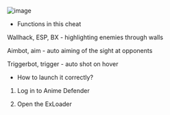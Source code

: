 ![image](https://github.com/user-attachments/assets/0331f869-1f70-41e5-9d29-7a0076ad3dc6)

- Functions in this cheat

Wallhack, ESP, BX - highlighting enemies through walls


Aimbot, aim - auto aiming of the sight at opponents


Triggerbot, trigger - auto shot on hover


- How to launch it correctly?

1. Log in to Anime Defender
  
2. Open the ExLoader
